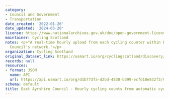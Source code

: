 ```yaml
---
category:
- Council and Government
- Transportation
date_created: '2022-01-26'
date_updated: '2024-03-20'
license: https://www.nationalarchives.gov.uk/doc/open-government-licence/version/3/
maintainer: Cycling Scotland
notes: <p>"A real-time hourly upload from each cycling counter within East Ayrshire
  Council's network."</p>
organization: Cycling Scotland
original_dataset_link: https://usmart.io/org/cyclingscotland/discovery/discovery-view-detail/7d413c93-18b5-4ac3-9f4c-073959e6a0f8
records: null
resources:
- format: JSON
  name: API
  url: https://api.usmart.io/org/d1b773fa-d2bd-4830-b399-ecfd18e832f3/9e025314-2f55-4587-95a8-eb9d9d4dbed7/1/urql
schema: default
title: East Ayrshire Council - Hourly cycling counts from automatic cycling counters
---
```

